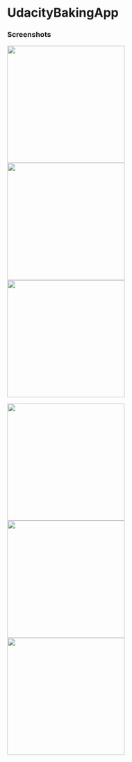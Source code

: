 # UdacityBakingApp


### Screenshots
<img src="https://github.com/DhruvamSharma/UdacityBakingApp/blob/master/docs/WhatsApp%20Image%202018-09-20%20at%209.00.44%20AM.jpeg" width="270"> <img src="https://github.com/DhruvamSharma/UdacityBakingApp/blob/master/docs/WhatsApp%20Image%202018-09-20%20at%209.00.44%20AM%20(1).jpeg" width="270"> <img src="https://github.com/DhruvamSharma/UdacityBakingApp/blob/master/docs/WhatsApp%20Image%202018-09-20%20at%209.00.44%20AM%20(2).jpeg" width="270">

<img src="https://github.com/DhruvamSharma/UdacityBakingApp/blob/master/docs/WhatsApp%20Image%202018-09-20%20at%209.00.44%20AM%20(3).jpeg" width="270"> <img src="https://github.com/DhruvamSharma/UdacityBakingApp/blob/master/docs/WhatsApp%20Image%202018-09-20%20at%209.00.44%20AM%20(4).jpeg" width="270"> <img src="https://github.com/DhruvamSharma/UdacityBakingApp/blob/master/docs/WhatsApp%20Image%202018-09-20%20at%209.00.44%20AM%20(6).jpeg" width="270"> 


